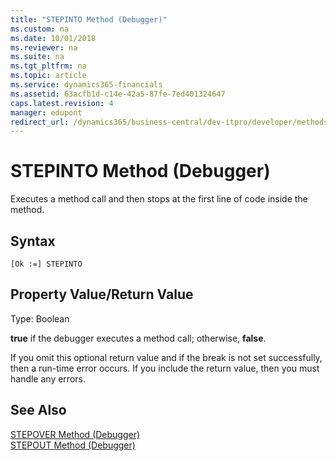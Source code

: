 ```yaml
---
title: "STEPINTO Method (Debugger)"
ms.custom: na
ms.date: 10/01/2018
ms.reviewer: na
ms.suite: na
ms.tgt_pltfrm: na
ms.topic: article
ms.service: dynamics365-financials
ms.assetid: 63acfb1d-c14e-42a5-87fe-7ed401324647
caps.latest.revision: 4
manager: edupont
redirect_url: /dynamics365/business-central/dev-itpro/developer/methods-auto/library
---
```


 

# STEPINTO Method (Debugger)
Executes a method call and then stops at the first line of code inside the method.  
  
## Syntax  
  
```  
[Ok :=] STEPINTO   
```  
  
## Property Value/Return Value  
 Type: Boolean  
  
 **true** if the debugger executes a method call; otherwise, **false**.  
  
 If you omit this optional return value and if the break is not set successfully, then a run-time error occurs. If you include the return value, then you must handle any errors.  
  
## See Also  
 [STEPOVER Method \(Debugger\)](devenv-STEPOVER-Method-Debugger.md)   
 [STEPOUT Method \(Debugger\)](devenv-STEPOUT-Method-Debugger.md)   
 <!--Links [Breakpoints](Breakpoints.md)-->